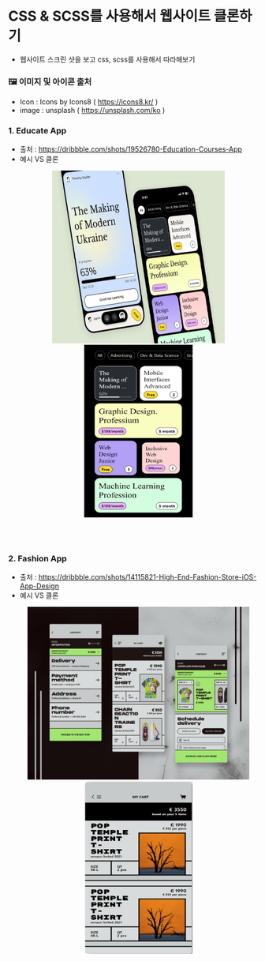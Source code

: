 # CSS & SCSS를 사용해서 웹사이트 클론하기

-   웹사이트 스크린 샷을 보고 css, scss를 사용해서 따라해보기

### 🖼️ 이미지 및 아이콘 출처

-   Icon : Icons by Icons8 ( https://icons8.kr/ )
-   image : unsplash ( https://unsplash.com/ko )

### 1. Educate App

-   출처 : https://dribbble.com/shots/19526780-Education-Courses-App
-   예시 VS 클론
    </br>
    <p align="center">
    <img src="/cloneExample/01.png" width="350px" height="350px">
    <img src="/cloneScreenshot/clone01.png" width="220px" height="350px">
    </p>

</br></br>

### 2. Fashion App

-   출처 : https://dribbble.com/shots/14115821-High-End-Fashion-Store-iOS-App-Design
-   예시 VS 클론
    </br>
    <p align="center">
    <img src="/cloneExample/02.png" width="450px" height="350px">
    <img src="/cloneScreenshot/clone02.png" width="220px" height="350px">
    </p>
    </br></br>
